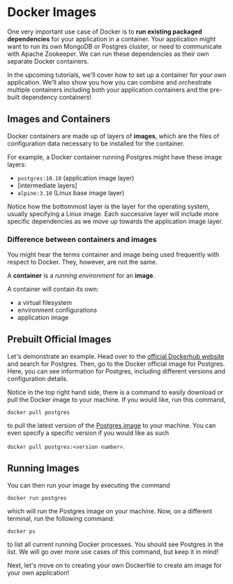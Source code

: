 # Docker Images

One very important use case of Docker is to **run existing packaged dependencies** for your application in a container. Your application might want to run its own MongoDB or Postgres cluster, or need to communicate with Apache Zookeeper. We can run these dependencies as their own separate Docker containers.

In the upcoming tutorials, we'll cover how to set up a container for your own application. We'll also show you how you can combine and orchestrate multiple containers including both your application containers and the pre-built dependency containers!

## Images and Containers

Docker containers are made up of layers of **images**, which are the files of configuration data necessary to be installed for the container.

For example, a Docker container running Postgres might have these image layers:
- `postgres:10.10` (application image layer)
- [intermediate layers]
- `alpine:3.10` (Linux base image layer)

Notice how the bottommost layer is the layer for the operating system, usually specifying a Linux image. Each successive layer will include more specific dependencies as we move up towards the application image layer.

### Difference between containers and images

You might hear the terms container and image being used frequently with respect to Docker. They, however, are not the same.

A **container** is a _running environment_ for an **image**.

A container will contain its own:
- a virtual filesystem
- environment configurations
- application image

## Prebuilt Official Images

Let's demonstrate an example. Head over to the [official Dockerhub website](https://hub.docker.com/) and search for Postgres. Then, go to the Docker official image for Postgres. Here, you can see information for Postgres, including different versions and configuration details.

Notice in the top right hand side, there is a command to easily download or pull the Docker image to your machine. If you would like, run this command,

`docker pull postgres`

to pull the latest version of the [Postgres image](https://hub.docker.com/_/postgres) to your machine. You can even specify a specific version if you would like as such

`docker pull postgres:<version number>`.

## Running Images

You can then run your image by executing the command

`docker run postgres`

which will run the Postgres image on your machine. Now, on a different terminal, run the following command:

`docker ps`

to list all current running Docker processes. You should see Postgres in the list. We will go over more use cases of this command, but keep it in mind!

Next, let's move on to creating your own Dockerfile to create am image for your own application!

